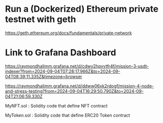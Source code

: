 # Run a (Dockerized) Ethereum private testnet with geth 

https://geth.ethereum.org/docs/fundamentals/private-network

# Link to Grafana Dashboard

https://raymondhalimm.grafana.net/d/cdwv2hpvvtfr4f/mission-3-usdt-indexer?from=2024-09-04T07:28:17.966Z&to=2024-09-04T08:39:11.335Z&timezone=browser

https://raymondhalimm.grafana.net/d/ddww06xk2rdogf/mission-4-node-and-stress-testing?from=2024-09-04T16:29:50.790Z&to=2024-09-04T21:06:59.330Z

MyNFT.sol : Solidity code that define NFT contract

MyToken.sol : Solidity code that define ERC20 Token contract